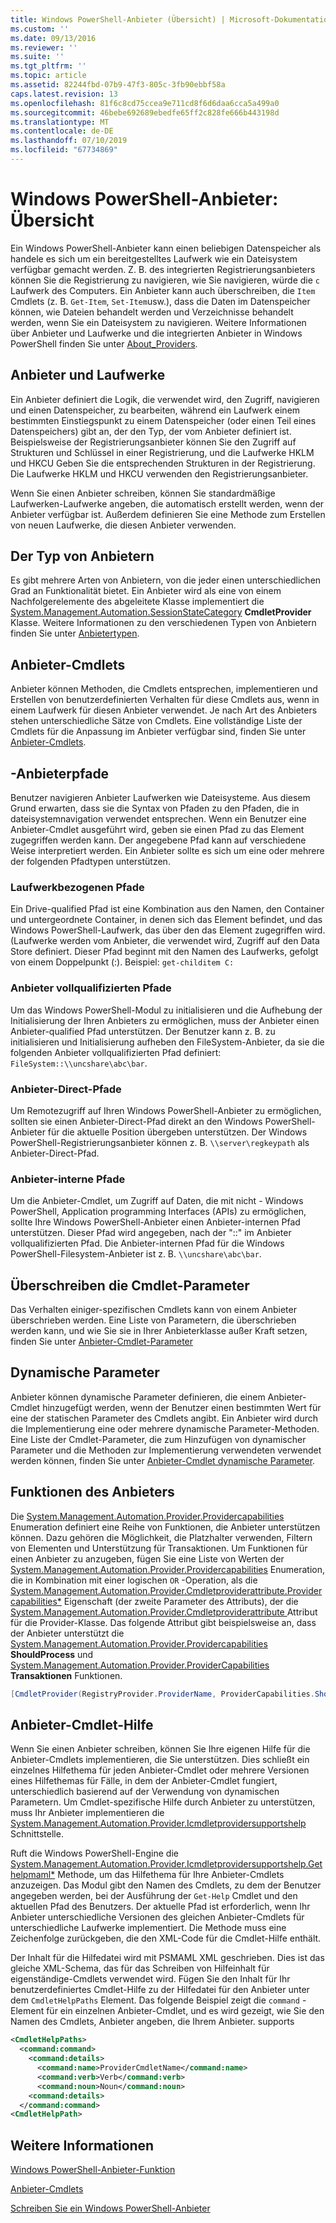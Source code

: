 ```yaml
---
title: Windows PowerShell-Anbieter (Übersicht) | Microsoft-Dokumentation
ms.custom: ''
ms.date: 09/13/2016
ms.reviewer: ''
ms.suite: ''
ms.tgt_pltfrm: ''
ms.topic: article
ms.assetid: 82244fbd-07b9-47f3-805c-3fb90ebbf58a
caps.latest.revision: 13
ms.openlocfilehash: 81f6c8cd75ccea9e711cd8f6d6daa6cca5a499a0
ms.sourcegitcommit: 46bebe692689ebedfe65ff2c828fe666b443198d
ms.translationtype: MT
ms.contentlocale: de-DE
ms.lasthandoff: 07/10/2019
ms.locfileid: "67734869"
---
```

# <a name="windows-powershell-provider-overview"></a>Windows PowerShell-Anbieter: Übersicht

Ein Windows PowerShell-Anbieter kann einen beliebigen Datenspeicher als handele es sich um ein bereitgestelltes Laufwerk wie ein Dateisystem verfügbar gemacht werden. Z. B. des integrierten Registrierungsanbieters können Sie die Registrierung zu navigieren, wie Sie navigieren, würde die `c` Laufwerk des Computers. Ein Anbieter kann auch überschreiben, die `Item` Cmdlets (z. B. `Get-Item`, `Set-Item`usw.), dass die Daten im Datenspeicher können, wie Dateien behandelt werden und Verzeichnisse behandelt werden, wenn Sie ein Dateisystem zu navigieren. Weitere Informationen über Anbieter und Laufwerke und die integrierten Anbieter in Windows PowerShell finden Sie unter [About_Providers](/powershell/module/microsoft.powershell.core/about/about_providers).

## <a name="providers-and-drives"></a>Anbieter und Laufwerke

Ein Anbieter definiert die Logik, die verwendet wird, den Zugriff, navigieren und einen Datenspeicher, zu bearbeiten, während ein Laufwerk einem bestimmten Einstiegspunkt zu einem Datenspeicher (oder einen Teil eines Datenspeichers) gibt an, der den Typ, der vom Anbieter definiert ist. Beispielsweise der Registrierungsanbieter können Sie den Zugriff auf Strukturen und Schlüssel in einer Registrierung, und die Laufwerke HKLM und HKCU Geben Sie die entsprechenden Strukturen in der Registrierung. Die Laufwerke HKLM und HKCU verwenden den Registrierungsanbieter.

Wenn Sie einen Anbieter schreiben, können Sie standardmäßige Laufwerken-Laufwerke angeben, die automatisch erstellt werden, wenn der Anbieter verfügbar ist. Außerdem definieren Sie eine Methode zum Erstellen von neuen Laufwerke, die diesen Anbieter verwenden.

## <a name="type-of-providers"></a>Der Typ von Anbietern

Es gibt mehrere Arten von Anbietern, von die jeder einen unterschiedlichen Grad an Funktionalität bietet. Ein Anbieter wird als eine von einem Nachfolgerelemente des abgeleitete Klasse implementiert die [System.Management.Automation.SessionStateCategory](/dotnet/api/system.management.automation.sessionstatecategory?view=pscore-6.2.0) **CmdletProvider** Klasse. Weitere Informationen zu den verschiedenen Typen von Anbietern finden Sie unter [Anbietertypen](./provider-types.md).

## <a name="provider-cmdlets"></a>Anbieter-Cmdlets

Anbieter können Methoden, die Cmdlets entsprechen, implementieren und Erstellen von benutzerdefinierten Verhalten für diese Cmdlets aus, wenn in einem Laufwerk für diesen Anbieter verwendet. Je nach Art des Anbieters stehen unterschiedliche Sätze von Cmdlets. Eine vollständige Liste der Cmdlets für die Anpassung im Anbieter verfügbar sind, finden Sie unter [Anbieter-Cmdlets](./provider-cmdlets.md).

## <a name="provider-paths"></a>-Anbieterpfade

Benutzer navigieren Anbieter Laufwerken wie Dateisysteme. Aus diesem Grund erwarten, dass sie die Syntax von Pfaden zu den Pfaden, die in dateisystemnavigation verwendet entsprechen. Wenn ein Benutzer eine Anbieter-Cmdlet ausgeführt wird, geben sie einen Pfad zu das Element zugegriffen werden kann. Der angegebene Pfad kann auf verschiedene Weise interpretiert werden. Ein Anbieter sollte es sich um eine oder mehrere der folgenden Pfadtypen unterstützen.

### <a name="drive-qualified-paths"></a>Laufwerkbezogenen Pfade

Ein Drive-qualified Pfad ist eine Kombination aus den Namen, den Container und untergeordnete Container, in denen sich das Element befindet, und das Windows PowerShell-Laufwerk, das über den das Element zugegriffen wird. (Laufwerke werden vom Anbieter, die verwendet wird, Zugriff auf den Data Store definiert. Dieser Pfad beginnt mit den Namen des Laufwerks, gefolgt von einem Doppelpunkt (:). Beispiel: `get-childitem C:`

### <a name="provider-qualified-paths"></a>Anbieter vollqualifizierten Pfade

Um das Windows PowerShell-Modul zu initialisieren und die Aufhebung der Initialisierung der Ihren Anbieters zu ermöglichen, muss der Anbieter einen Anbieter-qualified Pfad unterstützen. Der Benutzer kann z. B. zu initialisieren und Initialisierung aufheben den FileSystem-Anbieter, da sie die folgenden Anbieter vollqualifizierten Pfad definiert: `FileSystem::\\uncshare\abc\bar`.

### <a name="provider-direct-paths"></a>Anbieter-Direct-Pfade

Um Remotezugriff auf Ihren Windows PowerShell-Anbieter zu ermöglichen, sollten sie einen Anbieter-Direct-Pfad direkt an den Windows PowerShell-Anbieter für die aktuelle Position übergeben unterstützen. Der Windows PowerShell-Registrierungsanbieter können z. B. `\\server\regkeypath` als Anbieter-Direct-Pfad.

### <a name="provider-internal-paths"></a>Anbieter-interne Pfade

Um die Anbieter-Cmdlet, um Zugriff auf Daten, die mit nicht - Windows PowerShell, Application programming Interfaces (APIs) zu ermöglichen, sollte Ihre Windows PowerShell-Anbieter einen Anbieter-internen Pfad unterstützen. Dieser Pfad wird angegeben, nach der "::" im Anbieter vollqualifizierten Pfad. Die Anbieter-internen Pfad für die Windows PowerShell-Filesystem-Anbieter ist z. B. `\\uncshare\abc\bar`.

## <a name="overriding-cmdlet-parameters"></a>Überschreiben die Cmdlet-Parameter

Das Verhalten einiger-spezifischen Cmdlets kann von einem Anbieter überschrieben werden. Eine Liste von Parametern, die überschrieben werden kann, und wie Sie sie in Ihrer Anbieterklasse außer Kraft setzen, finden Sie unter [Anbieter-Cmdlet-Parameter](./provider-cmdlet-parameters.md)

## <a name="dynamic-parameters"></a>Dynamische Parameter

Anbieter können dynamische Parameter definieren, die einem Anbieter-Cmdlet hinzugefügt werden, wenn der Benutzer einen bestimmten Wert für eine der statischen Parameter des Cmdlets angibt. Ein Anbieter wird durch die Implementierung eine oder mehrere dynamische Parameter-Methoden. Eine Liste der Cmdlet-Parameter, die zum Hinzufügen von dynamischer Parameter und die Methoden zur Implementierung verwendeten verwendet werden können, finden Sie unter [Anbieter-Cmdlet dynamische Parameter](./provider-cmdlet-dynamic-parameters.md).

## <a name="provider-capabilities"></a>Funktionen des Anbieters

Die [System.Management.Automation.Provider.Providercapabilities](/dotnet/api/System.Management.Automation.Provider.ProviderCapabilities) Enumeration definiert eine Reihe von Funktionen, die Anbieter unterstützen können. Dazu gehören die Möglichkeit, die Platzhalter verwenden, Filtern von Elementen und Unterstützung für Transaktionen. Um Funktionen für einen Anbieter zu anzugeben, fügen Sie eine Liste von Werten der [System.Management.Automation.Provider.Providercapabilities](/dotnet/api/System.Management.Automation.Provider.ProviderCapabilities) Enumeration, die in Kombination mit einer logischen `OR` -Operation, als die [ System.Management.Automation.Provider.Cmdletproviderattribute.Providercapabilities*](/dotnet/api/System.Management.Automation.Provider.CmdletProviderAttribute.ProviderCapabilities) Eigenschaft (der zweite Parameter des Attributs), der die [System.Management.Automation.Provider.Cmdletproviderattribute ](/dotnet/api/System.Management.Automation.Provider.CmdletProviderAttribute) Attribut für die Provider-Klasse. Das folgende Attribut gibt beispielsweise an, dass der Anbieter unterstützt die [System.Management.Automation.Provider.Providercapabilities](/dotnet/api/System.Management.Automation.Provider.ProviderCapabilities?view=pscore-6.2.0) **ShouldProcess** und [ System.Management.Automation.Provider.ProviderCapabilities](/dotnet/api/System.Management.Automation.Provider.ProviderCapabilities?view=pscore-6.2.0) **Transaktionen** Funktionen.

```csharp
[CmdletProvider(RegistryProvider.ProviderName, ProviderCapabilities.ShouldProcess | ProviderCapabilities.Transactions)]

```

## <a name="provider-cmdlet-help"></a>Anbieter-Cmdlet-Hilfe

Wenn Sie einen Anbieter schreiben, können Sie Ihre eigenen Hilfe für die Anbieter-Cmdlets implementieren, die Sie unterstützen. Dies schließt ein einzelnes Hilfethema für jeden Anbieter-Cmdlet oder mehrere Versionen eines Hilfethemas für Fälle, in dem der Anbieter-Cmdlet fungiert, unterschiedlich basierend auf der Verwendung von dynamischen Parametern. Um Cmdlet-spezifische Hilfe durch Anbieter zu unterstützen, muss Ihr Anbieter implementieren die [System.Management.Automation.Provider.Icmdletprovidersupportshelp](/dotnet/api/System.Management.Automation.Provider.ICmdletProviderSupportsHelp) Schnittstelle.

Ruft die Windows PowerShell-Engine die [System.Management.Automation.Provider.Icmdletprovidersupportshelp.Gethelpmaml*](/dotnet/api/System.Management.Automation.Provider.ICmdletProviderSupportsHelp.GetHelpMaml) Methode, um das Hilfethema für Ihre Anbieter-Cmdlets anzuzeigen. Das Modul gibt den Namen des Cmdlets, zu dem der Benutzer angegeben werden, bei der Ausführung der `Get-Help` Cmdlet und den aktuellen Pfad des Benutzers. Der aktuelle Pfad ist erforderlich, wenn Ihr Anbieter unterschiedliche Versionen des gleichen Anbieter-Cmdlets für unterschiedliche Laufwerke implementiert. Die Methode muss eine Zeichenfolge zurückgeben, die den XML-Code für die Cmdlet-Hilfe enthält.

Der Inhalt für die Hilfedatei wird mit PSMAML XML geschrieben. Dies ist das gleiche XML-Schema, das für das Schreiben von Hilfeinhalt für eigenständige-Cmdlets verwendet wird. Fügen Sie den Inhalt für Ihr benutzerdefiniertes Cmdlet-Hilfe zu der Hilfedatei für den Anbieter unter dem `CmdletHelpPaths` Element. Das folgende Beispiel zeigt die `command` -Element für ein einzelnen Anbieter-Cmdlet, und es wird gezeigt, wie Sie den Namen des Cmdlets, Anbieter angeben, die Ihrem Anbieter. supports

```xml
<CmdletHelpPaths>
  <command:command>
    <command:details>
      <command:name>ProviderCmdletName</command:name>
      <command:verb>Verb</command:verb>
      <command:noun>Noun</command:noun>
    <command:details>
  </command:command>
<CmdletHelpPath>
```

## <a name="see-also"></a>Weitere Informationen

[Windows PowerShell-Anbieter-Funktion](./provider-types.md)

[Anbieter-Cmdlets](./provider-cmdlets.md)

[Schreiben Sie ein Windows PowerShell-Anbieter](./writing-a-windows-powershell-provider.md)